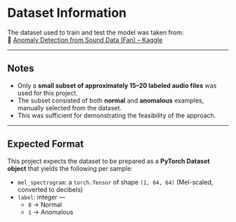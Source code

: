 # Dataset Information

The dataset used to train and test the model was taken from:  
🔗 [Anomaly Detection from Sound Data (Fan) – Kaggle](https://www.kaggle.com/datasets/vuppalaadithyasairam/anomaly-detection-from-sound-data-fan)

---

## Notes
- Only a **small subset of approximately 15–20 labeled audio files** was used for this project.
- The subset consisted of both **normal** and **anomalous** examples, manually selected from the dataset.
- This was sufficient for demonstrating the feasibility of the approach.
---

## Expected Format
This project expects the dataset to be prepared as a **PyTorch Dataset object** that yields the following per sample:
- `mel_spectrogram`: a `torch.Tensor` of shape `(1, 64, 64)` (Mel-scaled, converted to decibels)
- `label`: integer —  
  - `0` → Normal  
  - `1` → Anomalous

